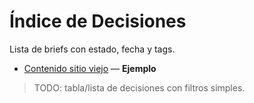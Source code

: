 # Índice de Decisiones
Lista de briefs con estado, fecha y tags.

- [Contenido sitio viejo](contenido-sitio-viejo.md) — **Ejemplo**

> TODO: tabla/lista de decisiones con filtros simples.
